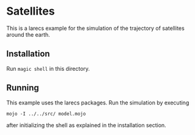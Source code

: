 # Satellites

This is a larecs example for the simulation of 
the trajectory of satellites around the earth.

## Installation

Run `magic shell` in this directory.

## Running

This example uses the larecs packages. Run the 
simulation by executing

```
mojo -I ../../src/ model.mojo
```

after initializing the shell as explained in the 
installation section.